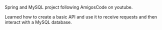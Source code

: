 Spring and MySQL project following AmigosCode on youtube.

Learned how to create a basic API and use it to receive requests and then interact with a MySQL database.
